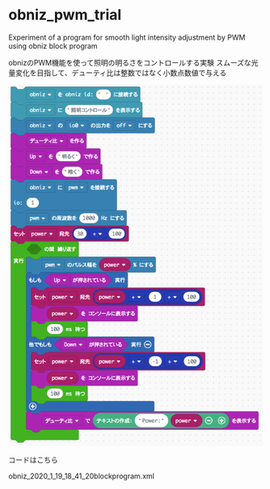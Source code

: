 # obniz_pwm_trial
Experiment of a program for smooth light intensity adjustment by PWM using obniz block program

obnizのPWM機能を使って照明の明るさをコントロールする実験
スムーズな光量変化を目指して、デューティ比は整数ではなく小数点数値で与える


![](./obnizPWM-01-19%2022.56.36.png)

コードはこちら

obniz_2020_1_19_18_41_20blockprogram.xml

